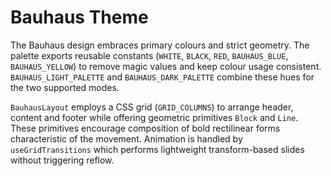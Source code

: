 # Bauhaus Theme

The Bauhaus design embraces primary colours and strict geometry. The palette
exports reusable constants (`WHITE`, `BLACK`, `RED`, `BAUHAUS_BLUE`,
`BAUHAUS_YELLOW`) to remove magic values and keep colour usage consistent.
`BAUHAUS_LIGHT_PALETTE` and `BAUHAUS_DARK_PALETTE` combine these hues for the
two supported modes.

`BauhausLayout` employs a CSS grid (`GRID_COLUMNS`) to arrange header, content
and footer while offering geometric primitives `Block` and `Line`. These
primitives encourage composition of bold rectilinear forms characteristic of the
movement. Animation is handled by `useGridTransitions` which performs lightweight
transform-based slides without triggering reflow.

